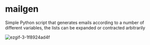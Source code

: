 # mailgen
Simple Python script that generates emails according to a number of different variables, the lists can be expanded or contracted arbitrarily

![ezgif-3-1f8924ad4f](https://github.com/THMethical/mailgen/assets/128103079/2b739393-43dd-47c2-ba7b-109d822049cb)
